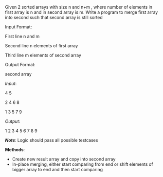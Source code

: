 Given 2 sorted arrays with size n and n+m , where number of elements in first array is n and in second array is m. Write a program to merge first array into second such that second array is still sorted

Input Format:

First line n and m 

Second line n elements of first array

Third line m elements of second array



Output Format:

second array


*Input*: 

4 5

2 4 6 8

1 3 5 7 9


*Output*: 

1 2 3 4 5 6 7 8 9


__*Note*__: Logic should pass all possible testcases


**Methods**:
- Create new result array and copy into second array
- In-place merging, either start comparing from end or shift elements of bigger array to end and then start comparing
